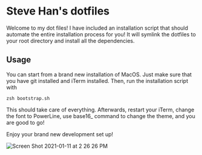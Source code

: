 # Steve Han's dotfiles
Welcome to my dot files! 
I have included an installation script that should automate the entire installation process for you! It will symlink the dotfiles to your root directory and install all the dependencies. 
## Usage
You can start from a brand new installation of MacOS. Just make sure that you have git installed and iTerm installed.
Then, run the installation script with 

```
zsh bootstrap.sh
```

This should take care of everything. Afterwards, restart your iTerm, change the font to PowerLine, use base16_ command to change the theme, and you are good to go! 

Enjoy your brand new development set up!

![Screen Shot 2021-01-11 at 2 26 26 PM](https://user-images.githubusercontent.com/36038610/104235095-1568ba80-541a-11eb-9248-5d7ee5f5a6e4.png)
